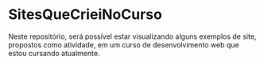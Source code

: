 # SitesQueCrieiNoCurso
Neste repositório, será possível estar visualizando alguns exemplos de site, propostos como atividade, em um curso de desenvolvimento web que estou cursando atualmente. 
